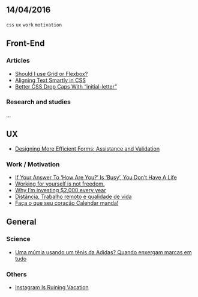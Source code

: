 14/04/2016
----------

`css` `ux` `work` `motivation`
 
## Front-End

### Articles

- [Should I use Grid or Flexbox?](https://rachelandrew.co.uk/archives/2016/03/30/should-i-use-grid-or-flexbox/)
- [Aligning Text Smartly in CSS](http://nocode.in/aligning-text-smartly-in-css/)
- [Better CSS Drop Caps With “initial-letter”](http://webdesign.tutsplus.com/tutorials/better-css-drop-caps-with-initial-letter--cms-26350)

### Research and studies

...

## UX

- [Designing More Efficient Forms: Assistance and Validation](http://babich.biz/designing-more-efficient-forms-assistance-and-validation/)

### Work / Motivation

- [If Your Answer To ‘How Are You?’ Is ‘Busy’, You Don’t Have A Life](https://medium.com/@dariusforoux/if-your-answer-to-how-are-you-is-busy-you-don-t-have-a-life-eeda39133aeb#.n1t4r2eb6)
- [Working for yourself is not freedom.](https://medium.com/life-learning/working-for-yourself-is-not-freedom-c44bfaafd2f1#.6rebht4ys)
- [Why I’m investing $2,000 every year](https://medium.com/life-learning/my-2-000-challenge-7c0716cfe67b#.wnryxlxv4)
- [Distância, Trabalho remoto e qualidade de vida](https://medium.com/@femontanha/dist%C3%A2ncia-trabalho-remoto-e-qualidade-de-vida-a6bc03d3e6c1?source=reading_list---------9-2)
- [Faça o que seu coração Calendar manda!](http://arquiteturadeinformacao.com/recursos/ferramentas/faca-o-que-seu-coracao-calendar-manda/)
 
## General

### Science

- [Uma múmia usando um tênis da Adidas? Quando enxergam marcas em tudo](http://www.bluebus.com.br/uma-mumia-usando-um-tenis-da-adidas-quando-enxergam-marcas-em-tudo/)

### Others

- [Instagram Is Ruining Vacation](https://backchannel.com/instagram-is-ruining-vacation-701086a67440#.jbe5k73ru)
